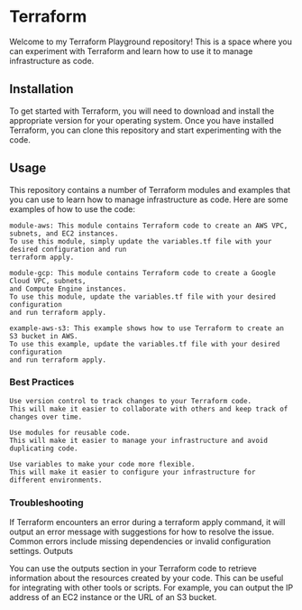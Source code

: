 # Terraform

Welcome to my Terraform Playground repository! This is a space where you can experiment with Terraform and learn how to use it to manage infrastructure as code.

## Installation

To get started with Terraform, you will need to download and install the appropriate version for your operating system. Once you have installed Terraform, you can clone this repository and start experimenting with the code.

## Usage

This repository contains a number of Terraform modules and examples that you can use to learn how to manage infrastructure as code. Here are some examples of how to use the code:

    module-aws: This module contains Terraform code to create an AWS VPC, subnets, and EC2 instances.
    To use this module, simply update the variables.tf file with your desired configuration and run
    terraform apply.

    module-gcp: This module contains Terraform code to create a Google Cloud VPC, subnets,
    and Compute Engine instances.
    To use this module, update the variables.tf file with your desired configuration
    and run terraform apply.

    example-aws-s3: This example shows how to use Terraform to create an S3 bucket in AWS.
    To use this example, update the variables.tf file with your desired configuration 
    and run terraform apply.

### Best Practices

    Use version control to track changes to your Terraform code.
    This will make it easier to collaborate with others and keep track of changes over time.

    Use modules for reusable code.
    This will make it easier to manage your infrastructure and avoid duplicating code.

    Use variables to make your code more flexible.
    This will make it easier to configure your infrastructure for different environments.

### Troubleshooting

If Terraform encounters an error during a terraform apply command, it will output an error message with suggestions for how to resolve the issue. Common errors include missing dependencies or invalid configuration settings.
Outputs

You can use the outputs section in your Terraform code to retrieve information about the resources created by your code. This can be useful for integrating with other tools or scripts. For example, you can output the IP address of an EC2 instance or the URL of an S3 bucket.
